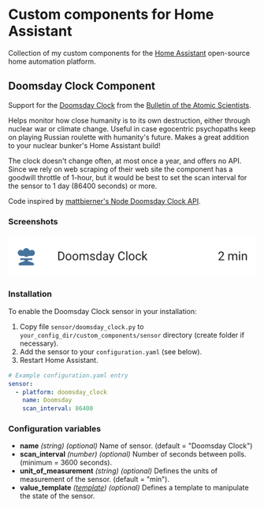 # Custom components for Home Assistant

Collection of my custom components for the [Home Assistant](https://home-assistant.io/) open-source home automation platform.

## Doomsday Clock Component

Support for the [Doomsday Clock](https://en.wikipedia.org/wiki/Doomsday_Clock) from the [Bulletin of the Atomic Scientists](https://thebulletin.org/).

Helps monitor how close humanity is to its own destruction, either through nuclear war or climate change. Useful in case egocentric psychopaths keep on playing Russian roulette with humanity's future. Makes a great addition to your nuclear bunker's Home Assistant build!

The clock doesn't change often, at most once a year, and offers no API. Since we rely on web scraping of their web site the component has a goodwill throttle of 1-hour, but it would be best to set the scan interval for the sensor to 1 day (86400 seconds) or more.

Code inspired by [mattbierner's Node Doomsday Clock API](https://github.com/mattbierner/MinutesToMidnight).

### Screenshots

![Sensor state](./screenshots/doomsday_clock_state.png "Sensor state")

### Installation

To enable the Doomsday Clock sensor in your installation:

1. Copy file `sensor/doomsday_clock.py` to `your_config_dir/custom_components/sensor` directory (create folder if necessary). 
1. Add the sensor to your `configuration.yaml` (see below).
1. Restart Home Assistant.

```yaml
# Example configuration.yaml entry
sensor:
  - platform: doomsday_clock
    name: Doomsday
    scan_interval: 86400
```

### Configuration variables

- **name** _(string) (optional)_ Name of sensor. (default = "Doomsday Clock")
- **scan_interval** _(number) (optional)_ Number of seconds between polls. (minimum = 3600 seconds).
- **unit_of_measurement** _(string) (optional)_ Defines the units of measurement of the sensor. (default = "min").
- **value_template** _([template](https://home-assistant.io/docs/configuration/templating/)) (optional)_ Defines a template to manipulate the state of the sensor.






